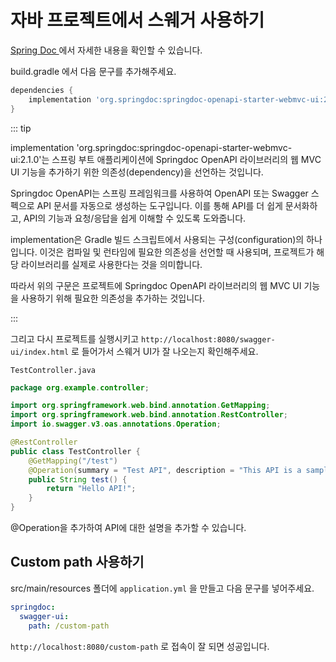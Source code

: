 # 자바 프로젝트에서 스웨거 사용하기

<a href="https://springdoc.org/#getting-started" target="_blank">
Spring Doc
</a>에서 자세한 내용을 확인할 수 있습니다.

build.gradle 에서 다음 문구를 추가해주세요.

```groovy
dependencies {
    implementation 'org.springdoc:springdoc-openapi-starter-webmvc-ui:2.1.0'
}
```

::: tip

implementation 'org.springdoc:springdoc-openapi-starter-webmvc-ui:2.1.0'는 스프링 부트 애플리케이션에 Springdoc OpenAPI 라이브러리의 웹 MVC UI 기능을 추가하기 위한 의존성(dependency)을 선언하는 것입니다.

Springdoc OpenAPI는 스프링 프레임워크를 사용하여 OpenAPI 또는 Swagger 스펙으로 API 문서를 자동으로 생성하는 도구입니다. 이를 통해 API를 더 쉽게 문서화하고, API의 기능과 요청/응답을 쉽게 이해할 수 있도록 도와줍니다.

implementation은 Gradle 빌드 스크립트에서 사용되는 구성(configuration)의 하나입니다. 이것은 컴파일 및 런타임에 필요한 의존성을 선언할 때 사용되며, 프로젝트가 해당 라이브러리를 실제로 사용한다는 것을 의미합니다.

따라서 위의 구문은 프로젝트에 Springdoc OpenAPI 라이브러리의 웹 MVC UI 기능을 사용하기 위해 필요한 의존성을 추가하는 것입니다.

:::

그리고 다시 프로젝트를 실행시키고 `http://localhost:8080/swagger-ui/index.html` 로 들어가서 스웨거 UI가 잘 나오는지 확인해주세요.

`TestController.java`

```java
package org.example.controller;

import org.springframework.web.bind.annotation.GetMapping;
import org.springframework.web.bind.annotation.RestController;
import io.swagger.v3.oas.annotations.Operation;

@RestController
public class TestController {
    @GetMapping("/test")
    @Operation(summary = "Test API", description = "This API is a sample API.")
    public String test() {
        return "Hello API!";
    }
}
```

@Operation을 추가하여 API에 대한 설명을 추가할 수 있습니다.

## Custom path 사용하기

src/main/resources 폴더에 `application.yml` 을 만들고 다음 문구를 넣어주세요.

```yml
springdoc:
  swagger-ui:
    path: /custom-path
```

`http://localhost:8080/custom-path` 로 접속이 잘 되면 성공입니다.
